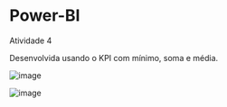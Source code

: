 # Power-BI

Atividade 4

Desenvolvida usando o KPI com mínimo, soma e média.

![image](https://github.com/user-attachments/assets/7bf53103-1a48-492f-b8ff-39e2129b5b44)


![image](https://github.com/user-attachments/assets/870e0058-87f6-4823-adf3-96806c2fe515)

